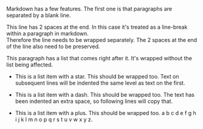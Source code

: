 Markdown has a few features. The first one is that paragraphs are separated by a
blank line.

This line has 2 spaces at the end. In this case it's treated as a line-break
within a paragraph in markdown.  
Therefore the line needs to be wrapped separately. The 2 spaces at the end of
the line also need to be preserved.

This paragraph has a list that comes right after it. It's wrapped without the
list being affected.
* This is a list item with a star. This should be wrapped too. Text on
  subsequent lines will be indented the same level as text on the first.
-  This is a list item with a dash. This should be wrapped too. The text has
   been indented an extra space, so following lines will copy that.
+ This is a list item with a plus. This should be wrapped too. a b c d e f g h i
  j k l m n o p q r s t u v w x y z.